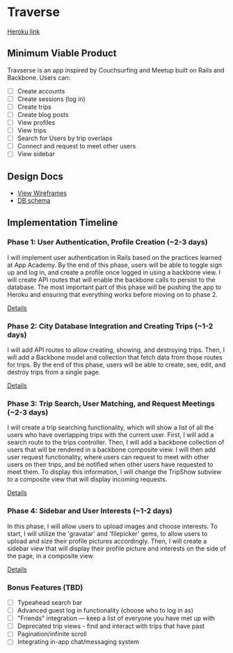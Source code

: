 # Traverse

[Heroku link][heroku]

[heroku]: http://traverse-app.herokuapp.com

## Minimum Viable Product
Travserse is an app inspired by Couchsurfing and Meetup built on Rails and
Backbone. Users can:

<!-- This is a Markdown checklist. Use it to keep track of your progress! -->

- [ ] Create accounts
- [ ] Create sessions (log in)
- [ ] Create trips
- [ ] Create blog posts
- [ ] View profiles
- [ ] View trips
- [ ] Search for Users by trip overlaps
- [ ] Connect and request to meet other users
- [ ] View sidebar

## Design Docs
* [View Wireframes][views]
* [DB schema][schema]

[views]: ./docs/views.md
[schema]: ./docs/schema.md

## Implementation Timeline

### Phase 1: User Authentication, Profile Creation (~2-3 days)
I will implement user authentication in Rails based on the practices learned at
App Academy. By the end of this phase, users will be able to toggle sign up and
log in, and create a profile once logged in using a backbone view. I will create
API routes that will enable the backbone calls to persist to the database. The
most important part of this phase will be pushing the app to Heroku and ensuring
that everything works before moving on to phase 2.

[Details][phase-one]

### Phase 2: City Database Integration and Creating Trips (~1-2 days)
I will add API routes to allow creating, showing, and destroying trips. Then, I
will add a Backbone model and collection that fetch data from those routes for
trips. By the end of this phase, users will be able to create, see, edit, and
destroy trips from a single page.

[Details][phase-two]

### Phase 3: Trip Search, User Matching, and Request Meetings (~2-3 days)
I will create a trip searching functionality, which will show a list of all the
users who have overlapping trips with the current user. First, I will add a search
route to the trips controller. Then, I will add a backbone collection of users
that will be rendered in a backbone composite view. I will then add user request
functionality, where users can request to meet with other users on their trips,
and be notified when other users have requested to meet them. To display this
information, I will change the TripShow subview to a composite view that will
display incoming requests.

[Details][phase-three]

### Phase 4: Sidebar and User Interests (~1-2 days)
In this phase, I will allow users to upload images and choose interests. To start,
I will utilize the 'gravatar' and 'filepicker' gems, to allow users to upload and
size their profile pictures accordingly. Then, I will create a sidebar view that
will display their profile picture and interests on the side of the page, in a
composite view.

[Details][phase-four]

### Bonus Features (TBD)
- [ ] Typeahead search bar
- [ ] Advanced guest log in functionality (choose who to log in as)
- [ ] "Friends" integration — keep a list of everyone you have met up with
- [ ] Deprecated trip views - find and interact with trips that have past
- [ ] Pagination/infinite scroll
- [ ] Integrating in-app chat/messaging system

[phase-one]: ./docs/phases/phase1.md
[phase-two]: ./docs/phases/phase2.md
[phase-three]: ./docs/phases/phase3.md
[phase-four]: ./docs/phases/phase4.md
